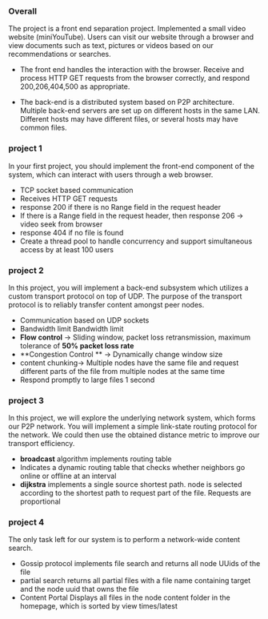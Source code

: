 ### Overall

The project is a front end separation project. Implemented a small video website (miniYouTube). Users can visit our website through a browser and view documents such as text, pictures or videos based on our recommendations or searches.

- The front end handles the interaction with the browser. Receive and process HTTP GET requests from the browser correctly, and respond 200,206,404,500 as appropriate.

- The back-end is a distributed system based on P2P architecture. Multiple back-end servers are set up on different hosts in the same LAN. Different hosts may have different files, or several hosts may have common files.

### project 1

In your first project, you should implement the front-end component of the system, which can interact with users through a web browser.

- TCP socket based communication
- Receives HTTP GET requests
- response 200 if there is no Range field in the request header
- If there is a Range field in the request header, then response 206 -> video seek from browser
- response 404 if no file is found
- Create a thread pool to handle concurrency and support simultaneous access by at least 100 users

### project 2

In this project, you will implement a back-end subsystem which utilizes a custom transport protocol on top of UDP. The purpose of the transport protocol is to reliably transfer content amongst peer nodes.

- Communication based on UDP sockets
- Bandwidth limit Bandwidth limit
- **Flow control** -> Sliding window, packet loss retransmission, maximum tolerance of **50% packet loss rate**
- **Congestion Control ** -> Dynamically change window size
- content chunking-> Multiple nodes have the same file and request different parts of the file from multiple nodes at the same time
- Respond promptly to large files 1 second

### project 3

In this project, we will explore the underlying network system, which forms our P2P network. You will implement a simple link-state routing protocol for the network. We could then use the obtained distance metric to improve our transport efficiency.

- **broadcast** algorithm implements routing table
- Indicates a dynamic routing table that checks whether neighbors go online or offline at an interval
- **dijkstra** implements a single source shortest path. node is selected according to the shortest path to request part of the file. Requests are proportional

### project 4

The only task left for our system is to perform a network-wide content search.

- Gossip protocol implements file search and returns all node UUids of the file
- partial search returns all partial files with a file name containing target and the node uuid that owns the file
- Content Portal Displays all files in the node content folder in the homepage, which is sorted by view times/latest

